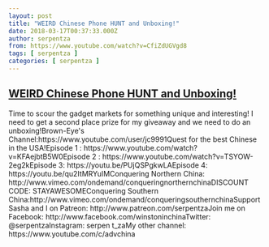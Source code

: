 ```yaml
---
layout: post
title: "WEIRD Chinese Phone HUNT and Unboxing!"
date: 2018-03-17T00:37:33.000Z
author: serpentza
from: https://www.youtube.com/watch?v=CfiZdUGVgd8
tags: [ serpentza ]
categories: [ serpentza ]
---
```

<!--1521247053000-->
[WEIRD Chinese Phone HUNT and Unboxing!](https://www.youtube.com/watch?v=CfiZdUGVgd8)
------

<div>
Time to scour the gadget markets for something unique and interesting! I need to get a second place prize for my giveaway and we need to do an unboxing!Brown-Eye's Channel:https://www.youtube.com/user/jc9991Quest for the best Chinese in the USA!Episode 1 : https://www.youtube.com/watch?v=KFAejbtB5W0Episode 2 : https://www.youtube.com/watch?v=TSYOW-2eg2kEpisode 3: https://youtu.be/PUjQSPgkwLAEpisode 4: https://youtu.be/qu2ItMRYuIMConquering Northern China: http://www.vimeo.com/ondemand/conqueringnorthernchinaDISCOUNT CODE: STAYAWESOMEConquering Southern China:http://www.vimeo.com/ondemand/conqueringsouthernchinaSupport Sasha and I on Patreon: http://www.patreon.com/serpentzaJoin me on Facebook: http://www.facebook.com/winstoninchinaTwitter: @serpentzaInstagram: serpen t_zaMy other channel: https://www.youtube.com/c/advchina
</div>
